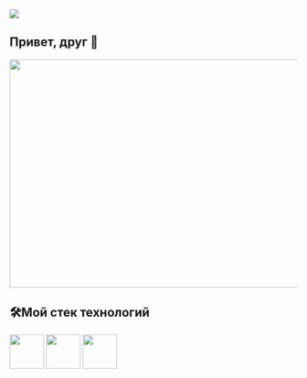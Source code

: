 ![](https://komarev.com/ghpvc/?username=RomanB51)
## Привет, друг 👋
<p align="center">
  <img src="https://media.giphy.com/media/v1.Y2lkPTc5MGI3NjExZDdxNjRpZ2Y3bm9lNHo1cWVvYm81aTU0eW5iNHgwcmp4Y2pqaWU3YyZlcD12MV9naWZzX3NlYXJjaCZjdD1n/qgQUggAC3Pfv687qPC/giphy.gif" width="800" height="400"/>
</p>


## 🛠️Мой стек технологий
<p>
<img src="https://img.shields.io/badge/-black?style=for-the-badge&logo=cplusplus&logoColor=red" width="60" height="60"/>
<img src="https://img.shields.io/badge/-black?style=for-the-badge&logo=c&logoColor=blue" width="60" height="60"/>
<img src="https://img.shields.io/badge/-black?style=for-the-badge&logo=cmake&logoColor=7CFC00" width="60" height="60"/> 

</p>
